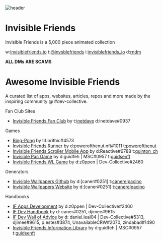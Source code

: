 
![header](https://pbs.twimg.com/profile_banners/1457443615542636545/1641009391/1500x500)

# Invisible Friends
Invisible Friends is a 5,000 piece animated collection

w:[invisiblefriends.io](https://invisiblefriends.io/) 
t:[@invsblefriends](https://twitter.com/InvsbleFriends) 
i:[invisiblefriends_io](https://www.instagram.com/invisiblefriends_io/) 
d:[rndm](https://discord.gg/rndm)

**ALL DMs ARE SCAMS**

# Awesome Invisible Friends
A curated list of apps, websites, articles, repos and more made by the inspiring community @ #dev-collective.

Fan Club Sites
- [Invisible Friends Fan Club](https://invisiblefc.com/) by t:[inetdave](https://twitter.com/inetdave) d:inetdave#0937

Games
- [Bing-Pong](https://github.com/Invisible-Devs/bing-pong) by t:Lorithic#4573
- [Invisible Friends Runner](https://www.powerofthenut.xyz/) by d:powerofthenut.nft#1011 t:[powerofthenut](https://twitter.com/powerofthenut)
- [Invisible Friends Scroller Mobile App](https://testflight.apple.com/join/p1xTBiS2) by d:Reactive#6788 t:[quinton_ch](https://twitter.com/quinton_ch)
- [Invisible Pac Game](https://www.invisible-pac.xyz/) by d:guidfeh | MSC#0957 t:[guidsenft](https://twitter.com/guidsenft)
- [Invisible Friends WL Game](https://if-wl.dvlpr.app/) by d:z0ppen | Dev-Collective#2460

Generators
- [Invisible Wallpapers Github](https://github.com/Canerelpacino/inv-wallpapers) by d:[caner#0251] t:[canerelpacino](https://twitter.com/canerelpacino)
- [Invisible Wallpapers Website](http://inv-wallpapers.herokuapp.com/) by d:[caner#0251] t:[canerelpacino](https://twitter.com/canerelpacino)

Handbooks
- [IF Apps Development](https://educated-capri-0eb.notion.site/IF-Apps-Development-79bab71d3ab748ec8f4fce76ff55b358) by d:z0ppen | Dev-Collective#2460
- [IF Dev Handbook](https://cloud-fern-8be.notion.site/IF-Dev-Handbook-60a3ac9acebc41ef9fa48dbb05f0a75e) by d: caner#0251, djimee#9615
- [IF Dev Wall of Advice](https://cloud-fern-8be.notion.site/IF-Dev-Wall-of-Advice-2710f33b9bda4c0b837f5824e663e2b5) by d: daniel.leal04 | Dev-Collective#5313,  djimee#9615, p.estes#3874, UnavailableCRW#2070, zindabad#1490
- [Invisible Friends Information Library](https://guidsen.notion.site/guidsen/Invisible-friends-information-library-6566eafb29994031bfe5c9ca77322c0d) by d:guidfeh | MSC#0957 t:[guidsenft](https://twitter.com/guidsenft)
